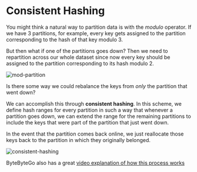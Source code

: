 # Consistent Hashing

You might think a natural way to partition data is with the _modulo_ operator. If we have 3 partitions, for example, every key gets assigned to the partition corresponding to the hash of that key modulo 3.

But then what if one of the partitions goes down? Then we need to repartition across our whole dataset since now every key should be assigned to the partition corresponding to its hash modulo 2.

![mod-partition](https://firebasestorage.googleapis.com/v0/b/system-design-daily.appspot.com/o/mod-partition.png?alt=media&token=0922ba17-c6bc-4d68-bb30-1b4a76a7c33d)

Is there some way we could rebalance the keys from _only_ the partition that went down?

We can accomplish this through **consistent hashing**. In this scheme, we define hash ranges for every partition in such a way that whenever a partition goes down, we can extend the range for the remaining partitions to include the keys that were part of the partition that just went down.

In the event that the partition comes back online, we just reallocate those keys back to the partition in which they originally belonged.

![consistent-hashing](https://firebasestorage.googleapis.com/v0/b/system-design-daily.appspot.com/o/consistent-hashing.png?alt=media&token=00c0520c-9089-4335-8a5a-9a8e169e1ba8)

ByteByteGo also has a great [video explanation of how this process works](https://youtu.be/UF9Iqmg94tk?si=ReiA315ePHGhSKOR&t=163)
